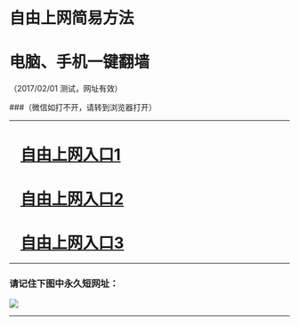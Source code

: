 # 自由上网简易方法

# 电脑、手机一键翻墙

（2017/02/01 测试，网址有效）

###（微信如打不开，请转到浏览器打开）

***


# &nbsp;&nbsp; <a href="http://fqtz-1413.fqtz99.info/?uid=1 " target="_blank">自由上网入口1</a>
# &nbsp;&nbsp; <a href="http://fqtz-1414.fqtz99.info/?uid=2 " target="_blank">自由上网入口2</a>
# &nbsp;&nbsp; <a href="https://github.com/ogate/ogate/blob/master/README.md?0125" target="_blank">自由上网入口3</a>
***

### 请记住下图中永久短网址：

<img src="https://fqtz-9999.fqtz99.info/pic/yjfq-20170119ok.png" /> 


***

